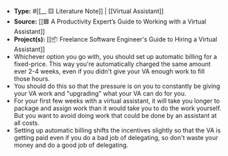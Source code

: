 - **Type:** #[[__ 🟨 Literature Note]] | [[Virtual Assistant]]
- **Source:** [[🟦 A Productivity Expert’s Guide to Working with a Virtual Assistant]] 
- **Project(s):** [[📦 Freelance Software Engineer's Guide to Hiring a Virtual Assistant]] 
- Whichever option you go with, you should set up automatic billing for a fixed-price. This way you're automatically charged the same amount ever 2-4 weeks, even if you didn't give your VA enough work to fill those hours.
- You should do this so that the pressure is on you to constantly be giving your VA work and "upgrading" what your VA can do for you.
- For your first few weeks with a virtual assistant, it will take you longer to package and assign work than it would take you to do the work yourself. But you want to avoid doing work that could be done by an assistant at all costs.
- Setting up automatic billing shifts the incentives slightly so that the VA is getting paid even if you do a bad job of delegating, so don't waste your money and do a good job of delegating.
